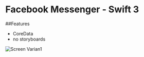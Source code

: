 Facebook Messenger - Swift 3
============

##Features
- CoreData
- no storyboards

![Screen Varian1](https://github.com/changer6360/facebook-messenger-clone/blob/master/screens/main.png)
